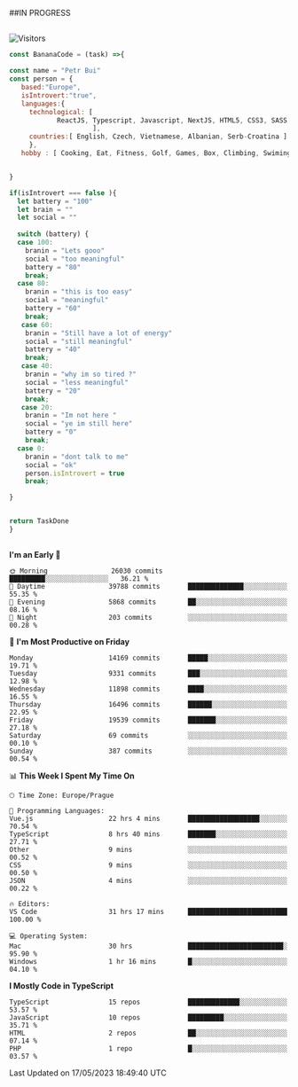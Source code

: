 ##IN PROGRESS
##
![Visitors](https://komarev.com/ghpvc/?username=petrbui&style=for-the-badge&label=Visitors+👀)
```Javascript
const BananaCode = (task) =>{

const name = "Petr Bui"
const person = {
   based:"Europe",
   isIntrovert:"true",
   languages:{
     technological: [ 
            ReactJS, Typescript, Javascript, NextJS, HTML5, CSS3, SASS, Redux, Node, Storybook, Styled-Component
                     ],
     countries:[ English, Czech, Vietnamese, Albanian, Serb-Croatina ]
     },
   hobby : [ Cooking, Eat, Fitness, Golf, Games, Box, Climbing, Swiming],


}

if(isIntrovert === false ){
  let battery = "100"
  let brain = ""
  let social = ""
  
  switch (battery) {
  case 100:
    branin = "Lets gooo"
    social = "too meaningful"
    battery = "80"
    break;
  case 80:
    branin = "this is too easy"
    social = "meaningful"
    battery = "60"
    break;
   case 60:
    branin = "Still have a lot of energy"
    social = "still meaningful"
    battery = "40"
    break;
   case 40:
    branin = "why im so tired ?"
    social = "less meaningful"
    battery = "20"
    break;
   case 20:
    branin = "Im not here "
    social = "ye im still here"
    battery = "0"
    break;
  case 0:
    branin = "dont talk to me"
    social = "ok"
    person.isIntrovert = true
    break;

}


return TaskDone
}
```



##
<!--
[![My GitHub stats](https://github-readme-stats.vercel.app/api?username=petrbui&theme=github_dark)](https://github.com/anuraghazra/github-readme-stats)

[![My wakatime stats](https://github-readme-stats.vercel.app/api/wakatime?username=petrbui&theme=github_dark)](https://github.com/anuraghazra/github-readme-stats)
-->
<!--START_SECTION:waka-->
**I'm an Early 🐤** 

```text
🌞 Morning                26030 commits       █████████░░░░░░░░░░░░░░░░   36.21 % 
🌆 Daytime                39788 commits       ██████████████░░░░░░░░░░░   55.35 % 
🌃 Evening                5868 commits        ██░░░░░░░░░░░░░░░░░░░░░░░   08.16 % 
🌙 Night                  203 commits         ░░░░░░░░░░░░░░░░░░░░░░░░░   00.28 % 
```
📅 **I'm Most Productive on Friday** 

```text
Monday                   14169 commits       █████░░░░░░░░░░░░░░░░░░░░   19.71 % 
Tuesday                  9331 commits        ███░░░░░░░░░░░░░░░░░░░░░░   12.98 % 
Wednesday                11898 commits       ████░░░░░░░░░░░░░░░░░░░░░   16.55 % 
Thursday                 16496 commits       ██████░░░░░░░░░░░░░░░░░░░   22.95 % 
Friday                   19539 commits       ███████░░░░░░░░░░░░░░░░░░   27.18 % 
Saturday                 69 commits          ░░░░░░░░░░░░░░░░░░░░░░░░░   00.10 % 
Sunday                   387 commits         ░░░░░░░░░░░░░░░░░░░░░░░░░   00.54 % 
```


📊 **This Week I Spent My Time On** 

```text
🕑︎ Time Zone: Europe/Prague

💬 Programming Languages: 
Vue.js                   22 hrs 4 mins       ██████████████████░░░░░░░   70.54 % 
TypeScript               8 hrs 40 mins       ███████░░░░░░░░░░░░░░░░░░   27.71 % 
Other                    9 mins              ░░░░░░░░░░░░░░░░░░░░░░░░░   00.52 % 
CSS                      9 mins              ░░░░░░░░░░░░░░░░░░░░░░░░░   00.50 % 
JSON                     4 mins              ░░░░░░░░░░░░░░░░░░░░░░░░░   00.22 % 

🔥 Editors: 
VS Code                  31 hrs 17 mins      █████████████████████████   100.00 % 

💻 Operating System: 
Mac                      30 hrs              ████████████████████████░   95.90 % 
Windows                  1 hr 16 mins        █░░░░░░░░░░░░░░░░░░░░░░░░   04.10 % 
```

**I Mostly Code in TypeScript** 

```text
TypeScript               15 repos            █████████████░░░░░░░░░░░░   53.57 % 
JavaScript               10 repos            █████████░░░░░░░░░░░░░░░░   35.71 % 
HTML                     2 repos             ██░░░░░░░░░░░░░░░░░░░░░░░   07.14 % 
PHP                      1 repo              █░░░░░░░░░░░░░░░░░░░░░░░░   03.57 % 
```




 Last Updated on 17/05/2023 18:49:40 UTC
<!--END_SECTION:waka-->
